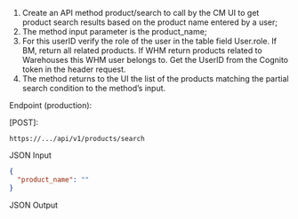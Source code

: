 1. Create an API method product/search to call by the CM UI to get product search results based on the product name entered by a user;
2. The method input parameter is the product_name;
3. For this userID verify the role of the user in the table field User.role. If BM, return all related products. If WHM return products related to Warehouses this WHM user belongs to. Get the UserID from the Cognito token in the header request. 
4. The method returns to the UI the list of the products matching the partial search condition to the method’s input.


Endpoint (production):

[POST]:
```
https://.../api/v1/products/search
```

JSON Input
```JSON
{
  "product_name": ""
}
```

JSON Output

